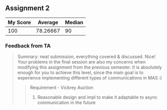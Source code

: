 ## Assignment 2

| My Score | Average  | Median |
| -------- | -------- | ------ |
| 100      | 78.26667 | 90     |

### Feedback from TA

> Summary: neat submission, everything covered & discussed. Nice! Your problems in the final session are also my concerns when modifying this assignment from the previous semester. It is absolutely enough for you to achieve this level, since the main goal is to experience implementing different types of
> communications in MAS :)
>
> > Requirement - Vickrey Auction
> >
> > 1. Reasonable design and impl to make it adaptable to async communication in the future
